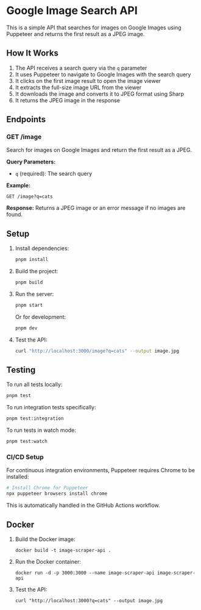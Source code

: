 # Google Image Search API

This is a simple API that searches for images on Google Images using Puppeteer and returns the first result as a JPEG image.

## How It Works

1. The API receives a search query via the `q` parameter
2. It uses Puppeteer to navigate to Google Images with the search query
3. It clicks on the first image result to open the image viewer
4. It extracts the full-size image URL from the viewer
5. It downloads the image and converts it to JPEG format using Sharp
6. It returns the JPEG image in the response

## Endpoints

### GET /image

Search for images on Google Images and return the first result as a JPEG.

**Query Parameters:**
- `q` (required): The search query

**Example:**
```
GET /image?q=cats
```

**Response:**
Returns a JPEG image or an error message if no images are found.

## Setup

1. Install dependencies:
   ```bash
   pnpm install
   ```

2. Build the project:
   ```bash
   pnpm build
   ```

3. Run the server:
   ```bash
   pnpm start
   ```

   Or for development:
   ```bash
   pnpm dev
   ```

3. Test the API:
   ```bash
   curl "http://localhost:3000/image?q=cats" --output image.jpg
   ```

## Testing

To run all tests locally:

```bash
pnpm test
```

To run integration tests specifically:

```bash
pnpm test:integration
```

To run tests in watch mode:

```bash
pnpm test:watch
```

### CI/CD Setup

For continuous integration environments, Puppeteer requires Chrome to be installed:

```bash
# Install Chrome for Puppeteer
npx puppeteer browsers install chrome
```

This is automatically handled in the GitHub Actions workflow.

## Docker

1. Build the Docker image:
   ```
   docker build -t image-scraper-api .
   ```

2. Run the Docker container:
   ```
   docker run -d -p 3000:3000 --name image-scraper-api image-scraper-api
   ```

3. Test the API:
   ```
   curl "http://localhost:3000?q=cats" --output image.jpg
   ```

